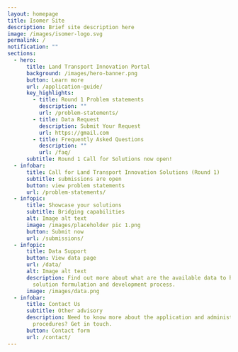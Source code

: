 ```yaml
---
layout: homepage
title: Isomer Site
description: Brief site description here
image: /images/isomer-logo.svg
permalink: /
notification: ""
sections:
  - hero:
      title: Land Transport Innovation Portal
      background: /images/hero-banner.png
      button: Learn more
      url: /application-guide/
      key_highlights:
        - title: Round 1 Problem statements
          description: ""
          url: /problem-statements/
        - title: Data Request
          description: Submit Your Request
          url: https://gmail.com
        - title: Frequently Asked Questions
          description: ""
          url: /faq/
      subtitle: Round 1 Call for Solutions now open!
  - infobar:
      title: Call for Land Transport Innovation Solutions (Round 1)
      subtitle: submissions are open
      button: view problem statements
      url: /problem-statements/
  - infopic:
      title: Showcase your solutions
      subtitle: Bridging capabilities
      alt: Image alt text
      image: /images/placeholder pic 1.png
      button: Submit now
      url: /submissions/
  - infopic:
      title: Data Support
      button: View data page
      url: /data/
      alt: Image alt text
      description: Find out more about what are the available data to help in your
        solution formulation and development process.
      image: /images/data.png
  - infobar:
      title: Contact Us
      subtitle: Other advisory
      description: Need to know more about the application and administrative
        procedures? Get in touch.
      button: Contact form
      url: /contact/
---
```

